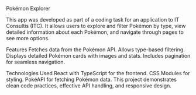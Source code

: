 Pokémon Explorer

This app was developed as part of a coding task for an application to IT Consultis (ITC). It allows users to explore and filter Pokémon by type, view detailed information about each Pokémon, and navigate through pages to see more options.

Features
Fetches data from the Pokémon API.
Allows type-based filtering.
Displays detailed Pokémon cards with images and stats.
Includes pagination for seamless navigation.

Technologies Used
React with TypeScript for the frontend.
CSS Modules for styling.
PokéAPI for fetching Pokémon data.
This project demonstrates clean code practices, effective API handling, and responsive design.
